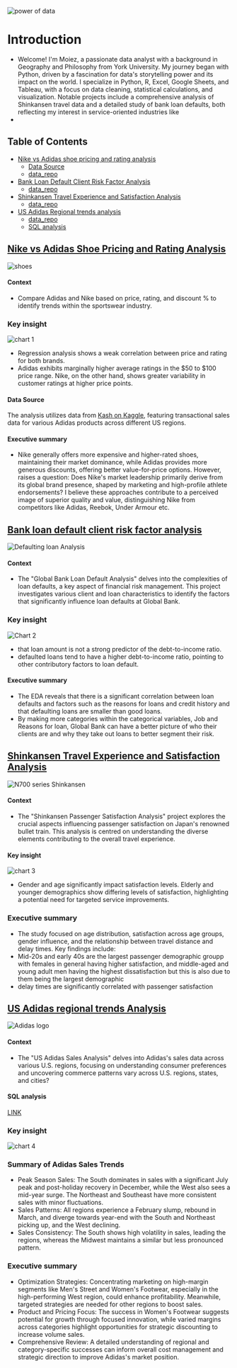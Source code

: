 ![power of data](https://github.com/moiez326/US-Adidas-sales/blob/main/media/Screenshot%202023-12-06%20at%2013.53.07.png)

# Introduction
- Welcome! I'm Moiez, a passionate data analyst with a background in Geography and Philosophy from York University. My journey began with Python, driven by a fascination for data's storytelling power and its impact on the world. I specialize in Python, R, Excel, Google Sheets, and Tableau, with a focus on data cleaning, statistical calculations, and visualization. Notable projects include a comprehensive analysis of Shinkansen travel data and a detailed study of bank loan defaults, both reflecting my interest in service-oriented industries like
- 
## Table of Contents
- [Nike vs Adidas shoe pricing and rating analysis](https://github.com/moiez326/Nike_vs_Adidas/blob/main/nike%20vs%20adidas.ipynb)
  - [Data Source](https://www.kaggle.com/datasets/kaushiksuresh147/adidas-vs-nike)
  - [data_repo](https://github.com/moiez326/Nike_vs_Adidas/tree/main/data)
- [Bank Loan Default Client Risk Factor Analysis](https://github.com/moiez326/loandefault/blob/main/loan_EDA.ipynb)
  - [data_repo](https://github.com/moiez326/loandefault/tree/main/data)
- [Shinkansen Travel Experience and Satisfaction Analysis](https://github.com/moiez326/Data_analysis_portfolio/blob/main/Shinkansen/shinki_EDA.ipynb)
  - [data_repo](https://github.com/moiez326/shinkansen/tree/main/data)
- [US Adidas Regional trends analysis](https://github.com/moiez326/US-Adidas-sales/blob/main/adidas_EDA.ipynb)
  - [data_repo](https://github.com/moiez326/US-Adidas-sales/tree/main/data)
  - [SQL analysis](https://github.com/moiez326/Data_analysis_portfolio/blob/main/US%20Adidas/US%20Adidas%20SQL.ipynb)

## [Nike vs Adidas Shoe Pricing and Rating Analysis](https://github.com/moiez326/Nike_vs_Adidas/tree/main)
![shoes](https://www.vestilanatura.it/wp-content/uploads/2022/06/nike-vs-adidas-competizione-e-rivalita.jpg)

#### Context 
- Compare Adidas and Nike based on price, rating, and discount % to identify trends within the sportswear industry.

### Key insight 
![chart 1](https://github.com/moiez326/Nike_vs_Adidas/blob/main/media/Screenshot%202023-11-28%20at%2013.23.57.png)
  
- Regression analysis shows a weak correlation between price and rating for both brands.
- Adidas exhibits marginally higher average ratings in the \$50 to \$100 price range. Nike, on the other hand, shows greater variability in customer ratings at higher price points.
#### Data Source
The analysis utilizes data from [Kash on Kaggle](https://www.kaggle.com/datasets/kaushiksuresh147/adidas-vs-nike), featuring transactional sales data for various Adidas products across different US regions.

#### Executive summary
- Nike generally offers more expensive and higher-rated shoes, maintaining their market dominance, while Adidas provides more generous discounts, offering better value-for-price options. However, raises a question: Does Nike's market leadership primarily derive from its global brand presence, shaped by marketing and high-profile athlete endorsements? I believe these approaches contribute to a perceived image of superior quality and value, distinguishing Nike from competitors like Adidas, Reebok, Under Armour etc. 

## [Bank loan default client risk factor analysis](https://github.com/moiez326/loandefault)
![Defaulting loan Analysis](https://media.istockphoto.com/id/1372053987/vector/default-bank-loans-isometric-3d.jpg?s=612x612&w=0&k=20&c=Rqy-n5FhihLGtOf6DtdKjyRI-8l2sRXPYjG69ie79cM=)

#### Context
- The "Global Bank Loan Default Analysis" delves into the complexities of loan defaults, a key aspect of financial risk management. This project investigates various client and loan characteristics to identify the factors that significantly influence loan defaults at Global Bank.

### Key insight  
![Chart 2](https://github.com/moiez326/loandefault/blob/main/media/Screenshot%202023-11-28%20at%2013.37.35.png)

- that loan amount is not a strong predictor of the debt-to-income ratio.
- defaulted loans tend to have a higher debt-to-income ratio, pointing to other contributory factors to loan default.

#### Executive summary 
- The EDA reveals that there is a significant correlation between loan defaults and factors such as the reasons for loans and credit history and that defaulting loans are smaller than good loans.
- By making more categories within the categorical variables, Job and Reasons for loan, Global Bank can have a better picture of who their clients are and why they take out loans to better segment their risk.

## [Shinkansen Travel Experience and Satisfaction Analysis](https://github.com/moiez326/shinkansen)
![N700 series Shinkansen](https://github.com/moiez326/Data_analysis_portfolio/blob/main/Shinkansen/Screenshot%202024-01-12%20at%2014.17.59.png)

#### Context 
- The "Shinkansen Passenger Satisfaction Analysis" project explores the crucial aspects influencing passenger satisfaction on Japan's renowned bullet train. This analysis is centred on understanding the diverse elements contributing to the overall travel experience.

#### Key insight 
![chart 3](https://github.com/moiez326/shinkansen/blob/main/media/Screenshot%202023-12-06%20at%2011.58.55.png)

- Gender and age significantly impact satisfaction levels. Elderly and younger demographics show differing levels of satisfaction, highlighting a potential need for targeted service improvements.

### Executive summary
-  The study focused on age distribution, satisfaction across age groups, gender influence, and the relationship between travel distance and delay times. 
Key findings include:
- Mid-20s and early 40s are the largest passenger demographic groupp with females in general having higher satisfaction, and middle-aged and young adult men having the highest dissatisfaction but this is also due to them being the largest demographic
- delay times are significantly correlated with passenger satisfaction

## [US Adidas regional trends Analysis](https://github.com/moiez326/US-Adidas-sales)
![Adidas logo](https://1000logos.net/wp-content/uploads/2019/06/Adidas-Logo-1991.jpg)

#### Context 
- The "US Adidas Sales Analysis" delves into Adidas's sales data across various U.S. regions, focusing on understanding consumer preferences and uncovering commerce patterns vary across U.S. regions, states, and cities?
#### SQL analysis 
[LINK](https://github.com/moiez326/Data_analysis_portfolio/blob/main/US%20Adidas/US%20Adidas%20SQL.ipynb)
### Key insight
![chart 4](https://github.com/moiez326/Data_analysis_portfolio/blob/main/US%20Adidas/Screenshot%202024-01-12%20at%2012.16.28.png)

### Summary of Adidas Sales Trends
- Peak Season Sales: The South dominates in sales with a significant July peak and post-holiday recovery in December, while the West also sees a mid-year surge. The Northeast and Southeast have more consistent sales with minor fluctuations.
- Sales Patterns: All regions experience a February slump, rebound in March, and diverge towards year-end with the South and Northeast picking up, and the West declining.
- Sales Consistency: The South shows high volatility in sales, leading the regions, whereas the Midwest maintains a similar but less pronounced pattern.
### Executive summary
- Optimization Strategies: Concentrating marketing on high-margin segments like Men's Street and Women's Footwear, especially in the high-performing West region, could enhance profitability. Meanwhile, targeted strategies are needed for other regions to boost sales.
- Product and Pricing Focus: The success in Women's Footwear suggests potential for growth through focused innovation, while varied margins across categories highlight opportunities for strategic discounting to increase volume sales.
- Comprehensive Review: A detailed understanding of regional and category-specific successes can inform overall cost management and strategic direction to improve Adidas's market position.
